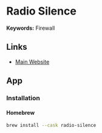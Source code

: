 # Radio Silence

**Keywords:** Firewall

## Links

- [Main Website](https://radiosilenceapp.com)

## App

### Installation

#### Homebrew

```sh
brew install --cask radio-silence
```
